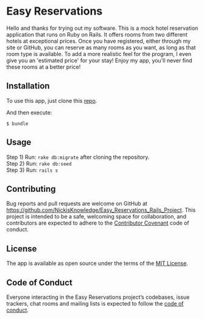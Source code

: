 
# Easy Reservations
Hello and thanks for trying out my software. This is a mock hotel reservation application that runs on Ruby on Rails. It offers rooms from two different hotels at exceptional prices. Once you have registered, either through my site or GitHub, you can reserve as many rooms as you want, as long as that room type is available. To add a more realistic feel for the program, I even give you an 'estimated price' for your stay! Enjoy my app, you'll never find these rooms at a better price!

## Installation

To use this app, just clone this [repo](https://github.com/NickisKnowledge/Easy_Reservations_Rails_Project).

And then execute:

    $ bundle

## Usage

Step 1) Run: `rake db:migrate` after cloning the repository. <br />
Step 2) Run: `rake db:seed` <br />
Step 3) Run: `rails s`

## Contributing

Bug reports and pull requests are welcome on GitHub at https://github.com/NickisKnowledge/Easy_Reservations_Rails_Project. This project is intended to be a safe, welcoming space for collaboration, and contributors are expected to adhere to the [Contributor Covenant](http://contributor-covenant.org) code of conduct.

## License

The app is available as open source under the terms of the [MIT License](http://opensource.org/licenses/MIT).

## Code of Conduct

Everyone interacting in the Easy Reservations project’s codebases, issue trackers, chat rooms and mailing lists is expected to follow the [code of conduct](https://github.com/NickisKnowledge/Easy_Reservations_Rails_Project/blob/master/CODE_OF_CONDUCT.md).
